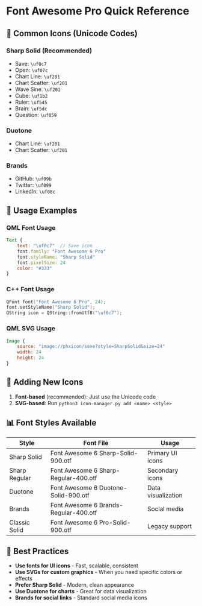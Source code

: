 # Font Awesome Pro Quick Reference

## 🎯 Common Icons (Unicode Codes)

### Sharp Solid (Recommended)
- Save: `\uf0c7`
- Open: `\uf07c`
- Chart Line: `\uf201`
- Chart Scatter: `\uf201`
- Wave Sine: `\uf201`
- Cube: `\uf1b2`
- Ruler: `\uf545`
- Brain: `\uf5dc`
- Question: `\uf059`

### Duotone
- Chart Line: `\uf201`
- Chart Scatter: `\uf201`

### Brands
- GitHub: `\uf09b`
- Twitter: `\uf099`
- LinkedIn: `\uf08c`

## 🎨 Usage Examples

### QML Font Usage
```qml
Text {
    text: "\uf0c7"  // Save icon
    font.family: "Font Awesome 6 Pro"
    font.styleName: "Sharp Solid"
    font.pixelSize: 24
    color: "#333"
}
```

### C++ Font Usage
```cpp
QFont font("Font Awesome 6 Pro", 24);
font.setStyleName("Sharp Solid");
QString icon = QString::fromUtf8("\uf0c7");
```

### QML SVG Usage
```qml
Image {
    source: "image://phxicon/save?style=SharpSolid&size=24"
    width: 24
    height: 24
}
```

## 🔧 Adding New Icons

1. **Font-based** (recommended): Just use the Unicode code
2. **SVG-based**: Run `python3 icon-manager.py add <name> <style>`

## 📊 Font Styles Available

| Style | Font File | Usage |
|-------|-----------|-------|
| Sharp Solid | Font Awesome 6 Sharp-Solid-900.otf | Primary UI icons |
| Sharp Regular | Font Awesome 6 Sharp-Regular-400.otf | Secondary icons |
| Duotone | Font Awesome 6 Duotone-Solid-900.otf | Data visualization |
| Brands | Font Awesome 6 Brands-Regular-400.otf | Social media |
| Classic Solid | Font Awesome 6 Pro-Solid-900.otf | Legacy support |

## 🎯 Best Practices

- **Use fonts for UI icons** - Fast, scalable, consistent
- **Use SVGs for custom graphics** - When you need specific colors or effects
- **Prefer Sharp Solid** - Modern, clean appearance
- **Use Duotone for charts** - Great for data visualization
- **Brands for social links** - Standard social media icons



